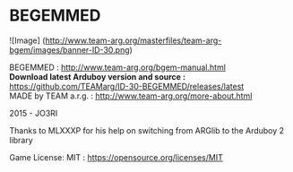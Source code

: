 # BEGEMMED
![Image]
(http://www.team-arg.org/masterfiles/team-arg-bgem/images/banner-ID-30.png)

BEGEMMED : http://www.team-arg.org/bgem-manual.html  
**Download latest Arduboy version and source :** https://github.com/TEAMarg/ID-30-BEGEMMED/releases/latest  
MADE by TEAM a.r.g. : http://www.team-arg.org/more-about.html

2015 - JO3RI

Thanks to MLXXXP for his help on switching from ARGlib to the Arduboy 2 library

Game License: MIT : https://opensource.org/licenses/MIT
